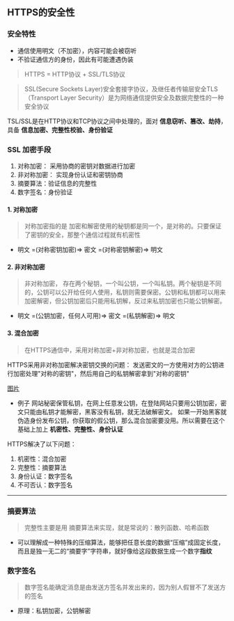 ## HTTPS的安全性
### 安全特性
- 通信使用明文（不加密），内容可能会被窃听
- 不验证通信方的身份，因此有可能遭遇伪装

> HTTPS = HTTP协议 + SSL/TLS协议

> SSL(Secure Sockets Layer)安全套接字协议，及继任者传输层安全TLS（Transport Layer Security）是为网络通信提供安全及数据完整性的一种安全协议

TSL/SSL是在HTTP协议和TCP协议之间中处理的，面对 **信息窃听、篡改、劫持**， 具备 **信息加密、完整性校验、身份验证**


### SSL 加密手段
1. 对称加密： 采用协商的密钥对数据进行加密
2. 非对称加密： 实现身份认证和密钥协商
3. 摘要算法：验证信息的完整性
4. 数字签名：身份验证

#### 1. 对称加密
> 对称加密指的是 加密和解密使用的秘钥都是同一个，是对称的。只要保证了密钥的安全，那整个通信过程就有机密性

- 明文 =(对称密钥加密)=> 密文 =(对称密钥解密)=> 明文

#### 2. 非对称加密
> 非对称加密， 存在两个秘钥，一个叫公钥，一个叫私钥。两个秘钥是不同的，公钥可以公开给任何人使用，私钥则需要保密。公钥和私钥都可以用来加密解密，但公钥加密后只能用私钥解，反过来私钥加密也只能公钥解密。

- 明文 =(公钥加密，任何人可用)=> 密文 =(私钥解密)=> 明文

#### 3. 混合加密
> 在HTTPS通信中，采用对称加密+非对称加密，也就是混合加密

HTTPS采用非对称加密解决密钥交换的问题：
发送密文的一方使用对方的公钥进行加密处理"对称的密钥"，然后用自己的私钥解密拿到"对称的密钥"

[图片](../../../public/http10.png)

- 例子
网站秘密保管私钥，在网上任意发公钥，在登陆网站只要用公钥加密，密文只能由私钥才能解密，黑客没有私钥，就无法破解密文。
如果一开始黑客就伪造身份发布公钥，你获取的假公钥，那么混合加密要没用。所以需要在这个基础上加上 **机密性、完整性、身份认证**

HTTPS解决了以下问题：
1. 机密性：混合加密
2. 完整性：摘要算法
3. 身份认证：数字签名
4. 不可否认：数字签名
---


### 摘要算法
> 完整性主要是用 摘要算法来实现，就是常说的：散列函数、哈希函数

- 可以理解成一种特殊的压缩算法，能够把任意长度的数据“压缩”成固定长度，而且是独一无二的“摘要字”字符串，就好像给这段数据生成一个数字**指纹**

### 数字签名
> 数字签名能确定消息是由发送方签名并发出来的，因为别人假冒不了发送方的签名
- 原理：私钥加密，公钥解密

